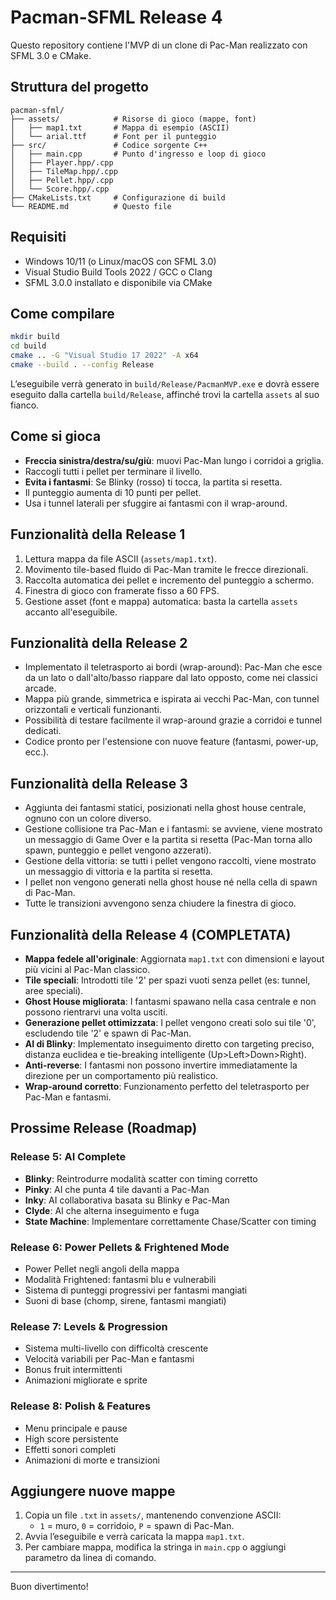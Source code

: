 # Pacman-SFML Release 4

Questo repository contiene l'MVP di un clone di Pac-Man realizzato con SFML 3.0 e CMake.

## Struttura del progetto

```
pacman-sfml/
├── assets/            # Risorse di gioco (mappe, font)
│   ├── map1.txt       # Mappa di esempio (ASCII)
│   └── arial.ttf      # Font per il punteggio
├── src/               # Codice sorgente C++
│   ├── main.cpp       # Punto d'ingresso e loop di gioco
│   ├── Player.hpp/.cpp
│   ├── TileMap.hpp/.cpp
│   ├── Pellet.hpp/.cpp
│   └── Score.hpp/.cpp
├── CMakeLists.txt     # Configurazione di build
└── README.md          # Questo file
```

## Requisiti

- Windows 10/11 (o Linux/macOS con SFML 3.0)
- Visual Studio Build Tools 2022 / GCC o Clang
- SFML 3.0.0 installato e disponibile via CMake

## Come compilare

```bash
mkdir build
cd build
cmake .. -G "Visual Studio 17 2022" -A x64
cmake --build . --config Release
```

L’eseguibile verrà generato in `build/Release/PacmanMVP.exe` e dovrà essere eseguito dalla cartella `build/Release`, affinché trovi la cartella `assets` al suo fianco.

## Come si gioca

- **Freccia sinistra/destra/su/giù**: muovi Pac-Man lungo i corridoi a griglia.
- Raccogli tutti i pellet per terminare il livello.
- **Evita i fantasmi**: Se Blinky (rosso) ti tocca, la partita si resetta.
- Il punteggio aumenta di 10 punti per pellet.
- Usa i tunnel laterali per sfuggire ai fantasmi con il wrap-around.

## Funzionalità della Release 1

1. Lettura mappa da file ASCII (`assets/map1.txt`).
2. Movimento tile-based fluido di Pac-Man tramite le frecce direzionali.
3. Raccolta automatica dei pellet e incremento del punteggio a schermo.
4. Finestra di gioco con framerate fisso a 60 FPS.
5. Gestione asset (font e mappa) automatica: basta la cartella `assets` accanto all'eseguibile.

## Funzionalità della Release 2

- Implementato il teletrasporto ai bordi (wrap-around): Pac-Man che esce da un lato o dall'alto/basso riappare dal lato opposto, come nei classici arcade.
- Mappa più grande, simmetrica e ispirata ai vecchi Pac-Man, con tunnel orizzontali e verticali funzionanti.
- Possibilità di testare facilmente il wrap-around grazie a corridoi e tunnel dedicati.
- Codice pronto per l'estensione con nuove feature (fantasmi, power-up, ecc.).

## Funzionalità della Release 3

- Aggiunta dei fantasmi statici, posizionati nella ghost house centrale, ognuno con un colore diverso.
- Gestione collisione tra Pac-Man e i fantasmi: se avviene, viene mostrato un messaggio di Game Over e la partita si resetta (Pac-Man torna allo spawn, punteggio e pellet vengono azzerati).
- Gestione della vittoria: se tutti i pellet vengono raccolti, viene mostrato un messaggio di vittoria e la partita si resetta.
- I pellet non vengono generati nella ghost house né nella cella di spawn di Pac-Man.
- Tutte le transizioni avvengono senza chiudere la finestra di gioco.

## Funzionalità della Release 4 (COMPLETATA)

- **Mappa fedele all'originale**: Aggiornata `map1.txt` con dimensioni e layout più vicini al Pac-Man classico.
- **Tile speciali**: Introdotti tile '2' per spazi vuoti senza pellet (es: tunnel, aree speciali).
- **Ghost House migliorata**: I fantasmi spawano nella casa centrale e non possono rientrarvi una volta usciti.
- **Generazione pellet ottimizzata**: I pellet vengono creati solo sui tile '0', escludendo tile '2' e spawn di Pac-Man.
- **AI di Blinky**: Implementato inseguimento diretto con targeting preciso, distanza euclidea e tie-breaking intelligente (Up>Left>Down>Right).
- **Anti-reverse**: I fantasmi non possono invertire immediatamente la direzione per un comportamento più realistico.
- **Wrap-around corretto**: Funzionamento perfetto del teletrasporto per Pac-Man e fantasmi.

## Prossime Release (Roadmap)

### Release 5: AI Complete
- **Blinky**: Reintrodurre modalità scatter con timing corretto
- **Pinky**: AI che punta 4 tile davanti a Pac-Man
- **Inky**: AI collaborativa basata su Blinky e Pac-Man
- **Clyde**: AI che alterna inseguimento e fuga
- **State Machine**: Implementare correttamente Chase/Scatter con timing

### Release 6: Power Pellets & Frightened Mode
- Power Pellet negli angoli della mappa
- Modalità Frightened: fantasmi blu e vulnerabili
- Sistema di punteggi progressivi per fantasmi mangiati
- Suoni di base (chomp, sirene, fantasmi mangiati)

### Release 7: Levels & Progression
- Sistema multi-livello con difficoltà crescente
- Velocità variabili per Pac-Man e fantasmi
- Bonus fruit intermittenti
- Animazioni migliorate e sprite

### Release 8: Polish & Features
- Menu principale e pause
- High score persistente
- Effetti sonori completi
- Animazioni di morte e transizioni

## Aggiungere nuove mappe

1. Copia un file `.txt` in `assets/`, mantenendo convenzione ASCII:
   - `1` = muro, `0` = corridoio, `P` = spawn di Pac-Man.
2. Avvia l’eseguibile e verrà caricata la mappa `map1.txt`.
3. Per cambiare mappa, modifica la stringa in `main.cpp` o aggiungi parametro da linea di comando.

---

Buon divertimento!

